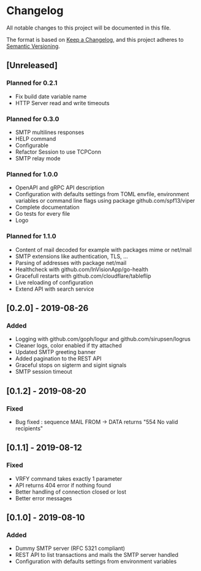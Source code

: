 # Changelog

All notable changes to this project will be documented in this file.

The format is based on [Keep a Changelog](https://keepachangelog.com/en/1.0.0/),
and this project adheres to [Semantic Versioning](https://semver.org/spec/v2.0.0.html).

## [Unreleased]

### Planned for 0.2.1

- Fix build date variable name
- HTTP Server read and write timeouts

### Planned for 0.3.0

- SMTP multilines responses
- HELP command
- Configurable
- Refactor Session to use TCPConn
- SMTP relay mode

### Planned for 1.0.0

- OpenAPI and gRPC API description
- Configuration with defaults settings from TOML envfile, environment variables
  or command line flags using package github.com/spf13/viper
- Complete documentation
- Go tests for every file
- Logo

### Planned for 1.1.0

- Content of mail decoded for example with packages mime or net/mail
- SMTP extensions like authentication, TLS, ...
- Parsing of addresses with package net/mail
- Healthcheck with github.com/InVisionApp/go-health
- Gracefull restarts with github.com/cloudflare/tableflip
- Live reloading of configuration
- Extend API with search service

## [0.2.0] - 2019-08-26

### Added

- Logging with github.com/goph/logur and github.com/sirupsen/logrus
- Cleaner logs, color enabled if tty attached
- Updated SMTP greeting banner
- Added pagination to the REST API
- Graceful stops on sigterm and sigint signals
- SMTP session timeout

## [0.1.2] - 2019-08-20

### Fixed

- Bug fixed : sequence MAIL FROM -> DATA returns "554 No valid recipients"

## [0.1.1] - 2019-08-12

### Fixed

- VRFY command takes exactly 1 parameter
- API returns 404 error if nothing found
- Better handling of connection closed or lost
- Better error messages

## [0.1.0] - 2019-08-10

### Added

- Dummy SMTP server (RFC 5321 compliant)
- REST API to list transactions and mails the SMTP server handled
- Configuration with defaults settings from environment variables
